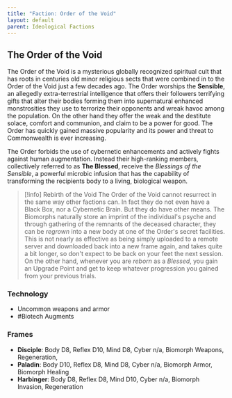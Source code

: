 ```yaml
---
title: "Faction: Order of the Void"
layout: default
parent: Ideological Factions
---
```

## The Order of the Void

The Order of the Void is a mysterious globally recognized spiritual cult that has roots in centuries old minor religious sects that were combined in to the Order of the Void just a few decades ago. The Order worships the **Sensible**, an allegedly extra-terrestrial intelligence that offers their followers terrifying gifts that alter their bodies forming them into supernatural enhanced monstrosities they use to terrorize their opponents and wreak havoc among the population. On the other hand they offer the weak and the destitute solace, comfort and communion, and claim to be a power for good. The Order has quickly gained massive popularity and its power and threat to Commonwealth is ever increasing.

The Order forbids the use of cybernetic enhancements and actively fights against human augmentation. Instead their high-ranking members, collectively referred to as **The Blessed**, receive the *Blessings of the Sensible*, a powerful microbic infusion that has the capability of transforming the recipients body to a living, biological weapon.


> [!info] Rebirth of the Void
> The Order of the Void cannot resurrect in the same way other factions can. In fact they do not even have a Black Box, nor a Cybernetic Brain. But they do have other means. The Biomorphs naturally store an imprint of the individual's psyche and through gathering of the remnants of the deceased character, they can be *regrown* into a new body at one of the Order's secret facilities. This is not nearly as effective as being simply uploaded to a remote server and downloaded back into a new frame again, and takes quite a bit longer, so don't expect to be back on your feet the next session. On the other hand, whenever you are *reborn* as a *Blessed*, you gain an Upgrade Point and get to keep whatever progression you gained from your previous trials.

### Technology

- Uncommon weapons and armor
- #Biotech Augments

### Frames

- **Disciple**: Body D8, Reflex D10, Mind D8, Cyber n/a, Biomorph Weapons, Regeneration,
- **Paladin**: Body D10, Reflex D8, Mind D8, Cyber n/a, Biomorph Armor, Biomorph Healing
- **Harbinger**: Body D8, Reflex D8, Mind D10, Cyber n/a, Biomorph Invasion, Regeneration